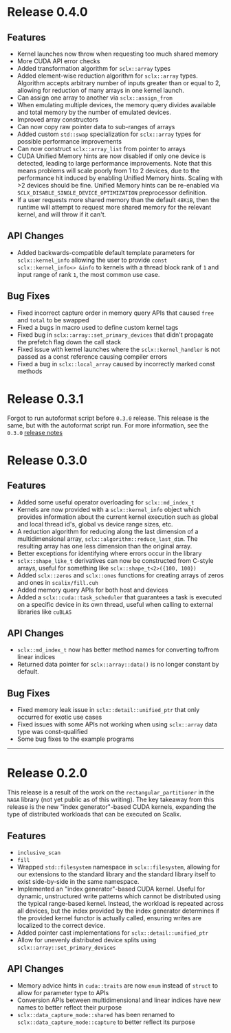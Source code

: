 # Release 0.4.0

## Features

- Kernel launches now throw when requesting too much shared memory
- More CUDA API error checks
- Added transformation algorithm for `sclx::array` types
- Added element-wise reduction algorithm for `sclx::array` types. Algorithm accepts arbitrary number of inputs greater than or equal to 2, allowing for reduction of many arrays in one kernel launch.
- Can assign one array to another via `sclx::assign_from`
- When emulating multiple devices, the memory query divides available and total memory by the number of emulated devices.
- Improved array constructors
- Can now copy raw pointer data to sub-ranges of arrays
- Added custom `std::swap` specialization for `sclx::array` types for possible performance improvements
- Can now construct `sclx::array_list` from pointer to arrays
- CUDA Unified Memory hints are now disabled if only one device is detected, leading to large performance improvements. Note that this means problems will scale poorly from 1 to 2 devices, due to the performance hit induced by enabling Unified Memory hints. Scaling with >2 devices should be fine. Unified Memory hints can be re-enabled via `SCLX_DISABLE_SINGLE_DEVICE_OPTIMIZATION` preprocessor definition.
- If a user requests more shared memory than the default `48KiB`, then the runtime will attempt to request more shared memory for the relevant kernel, and will throw if it can't.

## API Changes

- Added backwards-compatible default template parameters for `sclx::kernel_info` allowing the user to provide `const sclx::kernel_info<> &info` to kernels with a thread block rank of `1` and input range of rank `1`, the most common use case.

## Bug Fixes

- Fixed incorrect capture order in memory query APIs that caused `free` and `total` to be swapped
- Fixed a bugs in macro used to define custom kernel tags
- Fixed bug in `sclx::array::set_primary_devices` that didn't propagate the prefetch flag down the call stack
- Fixed issue with kernel launches where the `sclx::kernel_handler` is not passed as a const reference causing compiler errors
- Fixed a bug in `sclx::local_array` caused by incorrectly marked const methods

# Release 0.3.1

Forgot to run autoformat script before `0.3.0` release. This release is the
same, but with the autoformat script run. For more information, see the `0.3.0`
[release notes](https://github.com/NAGAGroup/Scalix/releases/tag/0.3.0)

# Release 0.3.0

## Features

- Added some useful operator overloading for `sclx::md_index_t`
- Kernels are now provided with a `sclx::kernel_info` object which provides
  information about the current kernel execution such as global and local thread
  id's, global vs device range sizes, etc.
- A reduction algorithm for reducing along the last dimension of a
  multidimensional array, `sclx::algorithm::reduce_last_dim`. The resulting
  array has one less dimension than the original array.
- Better exceptions for identifying where errors occur in the library
- `sclx::shape_like_t` derivatives can now be constructed from C-style arrays,
  useful for something like `sclx::shape_t<2>({100, 100})`
- Added `sclx::zeros` and `sclx::ones` functions for creating arrays of zeros
  and ones in `scalix/fill.cuh`
- Added memory query APIs for both host and devices
- Added a `sclx::cuda::task_scheduler` that guarantees a task is executed on a
  specific device in its own thread, useful when calling to external libraries
  like `cuBLAS`

## API Changes

- `sclx::md_index_t` now has better method names for converting to/from linear
  indices
- Returned data pointer for `sclx::array::data()` is no longer constant by
  default.

## Bug Fixes

- Fixed memory leak issue in `sclx::detail::unified_ptr` that only occurred for
  exotic use cases
- Fixed issues with some APIs not working when using `sclx::array` data type was
  const-qualified
- Some bug fixes to the example programs

---

# Release 0.2.0

This release is a result of the work on the `rectangular_partitioner` in the
`NAGA` library (not yet public as of this writing). The key takeaway from this
release is the new "index generator"-based CUDA kernels, expanding the type of
distributed workloads that can be executed on Scalix.

## Features

- `inclusive_scan`
- `fill`
- Wrapped `std::filesystem` namespace in `sclx::filesystem`, allowing for our
  extensions to the standard library and the standard library itself to exist
  side-by-side in the same namespace.
- Implemented an "index generator"-based CUDA kernel. Useful for dynamic,
  unstructured write patterns which cannot be distributed using the typical
  range-based kernel. Instead, the workload is repeated across all devices, but
  the index provided by the index generator determines if the provided kernel
  functor is actually called, ensuring writes are localized to the correct
  device.
- Added pointer cast implementations for `sclx::detail::unified_ptr`
- Allow for unevenly distributed device splits using
  `sclx::array::set_primary_devices`

## API Changes

- Memory advice hints in `cuda::traits` are now `enum` instead of `struct` to
  allow for parameter type to APIs
- Conversion APIs between multidimensional and linear indices have new names to
  better reflect their purpose
- `sclx::data_capture_mode::shared` has been renamed to
  `sclx::data_capture_mode::capture` to better reflect its purpose
